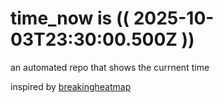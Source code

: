 # time_now is (( 2025-10-03T23:30:00.500Z ))

an automated repo that shows the currnent time

inspired by [breakingheatmap](https://github.com/breakingheatmap/breakingheatmap)